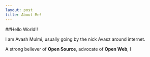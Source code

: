 ```yaml
---
layout: post
title: About Me!
---
```

##Hello World!!

I am Avash Mulmi, usually going by the nick Avasz around internet.

A strong believer of **Open Source**, advocate of **Open Web**, I